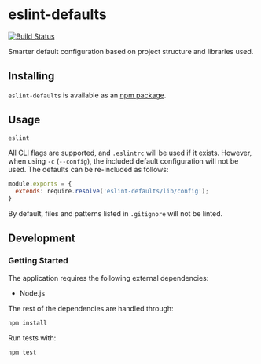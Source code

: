 # eslint-defaults
[![Build Status](https://travis-ci.org/vinsonchuong/eslint-defaults.svg?branch=master)](https://travis-ci.org/vinsonchuong/eslint-defaults)

Smarter default configuration based on project structure and libraries used.

## Installing
`eslint-defaults` is available as an
[npm package](https://www.npmjs.com/package/eslint-defaults).

## Usage
```sh
eslint
```

All CLI flags are supported, and `.eslintrc` will be used if it exists.
However, when using `-c` (`--config`), the included default configuration will
not be used. The defaults can be re-included as follows:

```js
module.exports = {
  extends: require.resolve('eslint-defaults/lib/config');
}
```

By default, files and patterns listed in `.gitignore` will not be linted.

## Development
### Getting Started
The application requires the following external dependencies:
* Node.js

The rest of the dependencies are handled through:
```bash
npm install
```

Run tests with:
```bash
npm test
```

